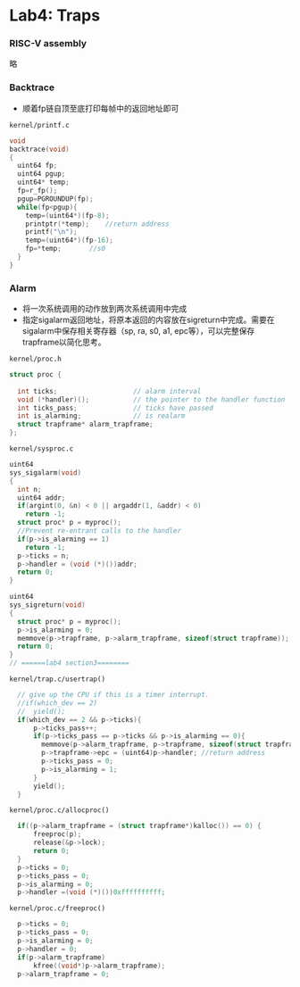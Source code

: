 # Lab4: Traps

### RISC-V assembly
略

### Backtrace 
+ 顺着fp链自顶至底打印每帧中的返回地址即可

`kernel/printf.c`
```c
void
backtrace(void)
{
  uint64 fp;
  uint64 pgup;
  uint64* temp;
  fp=r_fp();
  pgup=PGROUNDUP(fp);
  while(fp<pgup){
    temp=(uint64*)(fp-8);
    printptr(*temp);    //return address
    printf("\n");
    temp=(uint64*)(fp-16);
    fp=*temp;       //s0
  }
}
```

### Alarm
+ 将一次系统调用的动作放到两次系统调用中完成
+ 指定sigalarm返回地址，将原本返回的内容放在sigreturn中完成。需要在sigalarm中保存相关寄存器（sp, ra, s0, a1, epc等），可以完整保存trapframe以简化思考。

`kernel/proc.h`
```c
struct proc {
  
  int ticks;                   // alarm interval
  void (*handler)();           // the pointer to the handler function
  int ticks_pass;              // ticks have passed
  int is_alarming;             // is realarm
  struct trapframe* alarm_trapframe;
};
```

`kernel/sysproc.c`
```c
uint64
sys_sigalarm(void)
{
  int n;
  uint64 addr;
  if(argint(0, &n) < 0 || argaddr(1, &addr) < 0)
   	return -1;
  struct proc* p = myproc();
  //Prevent re-entrant calls to the handler
  if(p->is_alarming == 1)
    return -1;
  p->ticks = n;
  p->handler = (void (*)())addr;
  return 0;
}

uint64
sys_sigreturn(void)
{
  struct proc* p = myproc();   
  p->is_alarming = 0;
  memmove(p->trapframe, p->alarm_trapframe, sizeof(struct trapframe));
  return 0;
}
// ======lab4 section3========
```

`kernel/trap.c/usertrap()`
```c
  // give up the CPU if this is a timer interrupt.
  //if(which_dev == 2)
  //  yield();
  if(which_dev == 2 && p->ticks){
      p->ticks_pass++;
	  if(p->ticks_pass == p->ticks && p->is_alarming == 0){
		memmove(p->alarm_trapframe, p->trapframe, sizeof(struct trapframe));
		p->trapframe->epc = (uint64)p->handler;	//return address
	    p->ticks_pass = 0;
		p->is_alarming = 1;
	  }
      yield();
  }
```

`kernel/proc.c/allocproc()`
```c
  if((p->alarm_trapframe = (struct trapframe*)kalloc()) == 0) {
      freeproc(p);
	  release(&p->lock);
      return 0;
  }
  p->ticks = 0;
  p->ticks_pass = 0;
  p->is_alarming = 0;
  p->handler =(void (*)())0xffffffffff;
```

`kernel/proc.c/freeproc()`
```c
  p->ticks = 0;
  p->ticks_pass = 0;
  p->is_alarming = 0;
  p->handler = 0;
  if(p->alarm_trapframe)
      kfree((void*)p->alarm_trapframe);
  p->alarm_trapframe = 0;
```